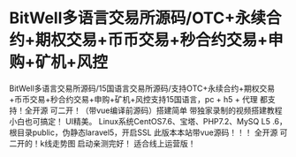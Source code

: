 # BitWell多语言交易所源码/OTC+永续合约+期权交易+币币交易+秒合约交易+申购+矿机+风控
BitWell多语言交易所源码/15国语言交易所源码/支持OTC+永续合约+期权交易+币币交易+秒合约交易+申购+矿机+风控支持15国语言，pc + h5 + 代理 都支持！全开源 可二开！（带vue编译前源码）搭建简单 带独家录制的视频搭建教程 小白也可搞定！ UI精美。 Linux系统CentOS7.6、宝塔、PHP7.2、MySQ L5 .6，根目录public，伪静态laravel5，开启SSL  此版本本站带vue源码！！！ 全开源 可二开的！k线走势图 启动亲测完好！ 适合线上运营版！
